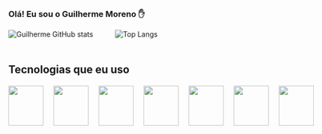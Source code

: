 ### Olá! Eu sou o Guilherme Moreno ✋

<div style="display: inline-block; margin-bottom: 20px;">
  <img style="margin-right: 40px;" src="https://github-readme-stats.vercel.app/api?username=Gui250&show_icons=true&theme=radical" alt="Guilherme GitHub stats" />
  <img style="margin-right: 40px;" src="https://github-readme-stats.vercel.app/api/top-langs/?username=anuraghazra&layout=compact" alt="Top Langs" />
</div>

## Tecnologias que eu uso

<div style="display: flex; align-items: center; gap: 20px; margin-top: 20px;">
  <img height="80" width="70" src="https://cdn.jsdelivr.net/gh/devicons/devicon@latest/icons/java/java-original-wordmark.svg" />
  <img height="80" width="70" src="https://cdn.jsdelivr.net/gh/devicons/devicon@latest/icons/javascript/javascript-original.svg" />
  <img height="80" width="70" src="https://cdn.jsdelivr.net/gh/devicons/devicon@latest/icons/typescript/typescript-original.svg" />
  <img height="80" width="70" src="https://cdn.jsdelivr.net/gh/devicons/devicon@latest/icons/nodejs/nodejs-original-wordmark.svg" />
  <img height="80" width="70" src="https://cdn.jsdelivr.net/gh/devicons/devicon@latest/icons/react/react-original.svg" />
  <img height="80" width="70" src="https://cdn.jsdelivr.net/gh/devicons/devicon@latest/icons/html5/html5-original-wordmark.svg" />
  <img height="80" width="70" src="https://cdn.jsdelivr.net/gh/devicons/devicon@latest/icons/css3/css3-original.svg" />
</div>
